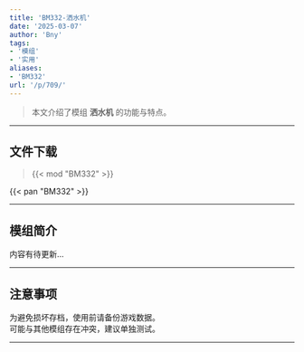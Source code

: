 ```yaml
---
title: 'BM332-洒水机'
date: '2025-03-07'
author: 'Bny'
tags:
- '模组'
- '实用'
aliases:
- 'BM332'
url: '/p/709/'
---
```


> 本文介绍了模组 **洒水机** 的功能与特点。

---

## 文件下载  

> {{< mod "BM332" >}}  

{{< pan "BM332" >}}  

---

## 模组简介

>  
内容有待更新...  

---

## 注意事项

>  
为避免损坏存档，使用前请备份游戏数据。  
可能与其他模组存在冲突，建议单独测试。  

---

